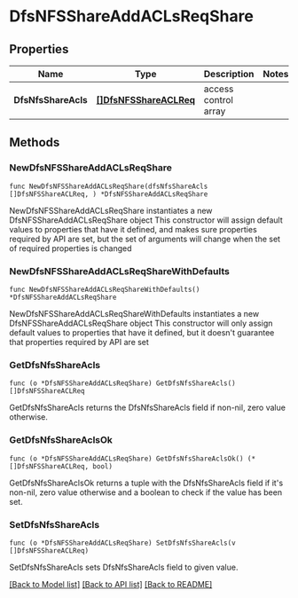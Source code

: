 # DfsNFSShareAddACLsReqShare

## Properties

Name | Type | Description | Notes
------------ | ------------- | ------------- | -------------
**DfsNfsShareAcls** | [**[]DfsNFSShareACLReq**](DfsNFSShareACLReq.md) | access control array | 

## Methods

### NewDfsNFSShareAddACLsReqShare

`func NewDfsNFSShareAddACLsReqShare(dfsNfsShareAcls []DfsNFSShareACLReq, ) *DfsNFSShareAddACLsReqShare`

NewDfsNFSShareAddACLsReqShare instantiates a new DfsNFSShareAddACLsReqShare object
This constructor will assign default values to properties that have it defined,
and makes sure properties required by API are set, but the set of arguments
will change when the set of required properties is changed

### NewDfsNFSShareAddACLsReqShareWithDefaults

`func NewDfsNFSShareAddACLsReqShareWithDefaults() *DfsNFSShareAddACLsReqShare`

NewDfsNFSShareAddACLsReqShareWithDefaults instantiates a new DfsNFSShareAddACLsReqShare object
This constructor will only assign default values to properties that have it defined,
but it doesn't guarantee that properties required by API are set

### GetDfsNfsShareAcls

`func (o *DfsNFSShareAddACLsReqShare) GetDfsNfsShareAcls() []DfsNFSShareACLReq`

GetDfsNfsShareAcls returns the DfsNfsShareAcls field if non-nil, zero value otherwise.

### GetDfsNfsShareAclsOk

`func (o *DfsNFSShareAddACLsReqShare) GetDfsNfsShareAclsOk() (*[]DfsNFSShareACLReq, bool)`

GetDfsNfsShareAclsOk returns a tuple with the DfsNfsShareAcls field if it's non-nil, zero value otherwise
and a boolean to check if the value has been set.

### SetDfsNfsShareAcls

`func (o *DfsNFSShareAddACLsReqShare) SetDfsNfsShareAcls(v []DfsNFSShareACLReq)`

SetDfsNfsShareAcls sets DfsNfsShareAcls field to given value.



[[Back to Model list]](../README.md#documentation-for-models) [[Back to API list]](../README.md#documentation-for-api-endpoints) [[Back to README]](../README.md)


